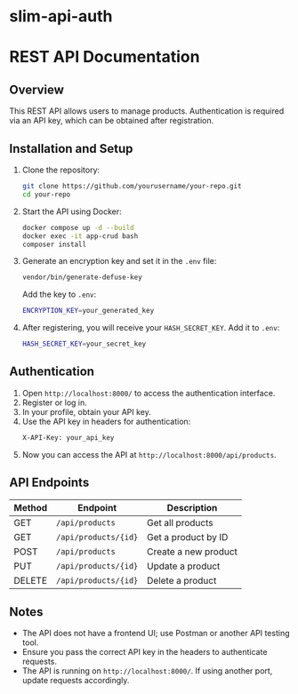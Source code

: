 # slim-api-auth

# REST API Documentation

## Overview
This REST API allows users to manage products. Authentication is required via an API key, which can be obtained after registration.

## Installation and Setup

1. Clone the repository:
   ```sh
   git clone https://github.com/yourusername/your-repo.git
   cd your-repo
   ```
2. Start the API using Docker:
   ```sh
   docker compose up -d --build
   docker exec -it app-crud bash
   composer install
   ```
3. Generate an encryption key and set it in the `.env` file:
   ```sh
   vendor/bin/generate-defuse-key
   ```
   Add the key to `.env`:
   ```sh
   ENCRYPTION_KEY=your_generated_key
   ```
4. After registering, you will receive your `HASH_SECRET_KEY`. Add it to `.env`:
   ```sh
   HASH_SECRET_KEY=your_secret_key
   ```

## Authentication

1. Open `http://localhost:8000/` to access the authentication interface.
2. Register or log in.
3. In your profile, obtain your API key.
4. Use the API key in headers for authentication:
   ```sh
   X-API-Key: your_api_key
   ```
5. Now you can access the API at `http://localhost:8000/api/products`.

## API Endpoints

| Method  | Endpoint               | Description            |
|---------|------------------------|------------------------|
| GET     | `/api/products`        | Get all products      |
| GET     | `/api/products/{id}`   | Get a product by ID   |
| POST    | `/api/products`        | Create a new product  |
| PUT     | `/api/products/{id}`   | Update a product      |
| DELETE  | `/api/products/{id}`   | Delete a product      |

## Notes
- The API does not have a frontend UI; use Postman or another API testing tool.
- Ensure you pass the correct API key in the headers to authenticate requests.
- The API is running on `http://localhost:8000/`. If using another port, update requests accordingly.
